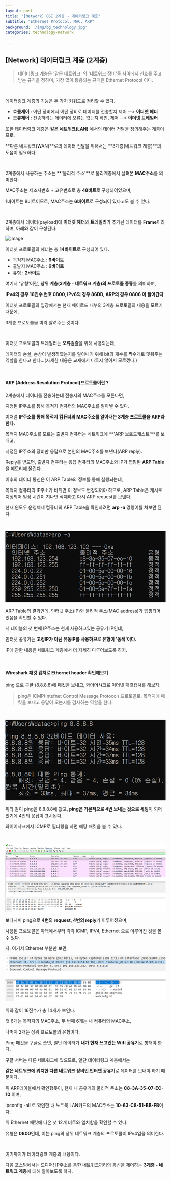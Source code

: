 ```yaml
---
layout: post
title: "[Network] OSI 2계층 - 데이터링크 계층"
subtitle: "Ethernet Protocol, MAC, ARP"
background: '/img/bg_technology.jpg'
categories: technology-network

---
```


## [Network] 데이터링크 계층 (2계층)

> 데이터링크 계층은 '같은 네트워크' 의 '네트워크 장비'들 사이에서 신호를 주고받는 규칙을 정하며, 가장 많이 통용되는 규칙은 Ethernet Protocol 이다.

<br>

데이터링크 계층의 기능은 두 가지 키워드로 정리할 수 있다.

- **흐름제어** : 어떤 장비에서 어떤 장비로 데이터를 전송할지 제어 --> **이더넷 헤더**
- **오류제어** : 전송하려는 데이터에 오류는 없는지 확인, 제어 --> **이더넷 트레일러**

또한 데이터링크 계층은 **같은 네트워크(LAN)** 에서의 데이터 전달을 정의해주는 계층이므로,

**다른 네트워크(WAN)**로의 데이터 전달을 위해서는 **3계층(네트워크 계층)**의 도움이 필요하다.

<br>

2계층에서 사용하는 주소는 **'물리적 주소'**로 물리계층에서 살펴본 **MAC주소**를 의미한다.

MAC주소는 제조사번호 + 고유번호로 총 **48비트**로 구성되어있으며, 

1바이트는 8비트이므로, MAC주소는 **6바이트**로 구성되어 있다고도 볼 수 있다.

<br>

2계층에서 데이터(payload)에 **이더넷 헤더**와 **트레일러**가 추가된 데이터를 **Frame**이라 하며, 아래와 같이 구성된다.

![image](https://1.bp.blogspot.com/-KnkpRMiJ17Y/WBNl6umivlI/AAAAAAAABw0/kZUcs1_tEJ0XjvIOElJ-P9ypzuYJRa8aQCLcB/s640/header-trailer.png)

이더넷 프로토콜의 헤더는 총 **14바이트**로 구성되어 있다.

- 목적지 MAC주소 : **6바이트**
- 출발지 MAC주소 : **6바이트**
- 유형 : **2바이트**

여기서 '유형'이란, **상위 계층(3계층 - 네트워크 계층)의 프로토콜 종류**를 의미하며, 

**IPv4의 경우 16진수 번호 0800, IPv6의 경우 86DD, ARP의 경우 0806 이 들어간다**

이더넷 프로토콜의 입장에서는 현재 페이로드 내부의 3계층 프로토콜의 내용을 모르기 때문에,

3계층 프로토콜을 미리 알려주는 것이다.

<br>

이더넷 프로토콜의 트레일러는 **오류검출**을 위해 사용되는데, 

데이터의 손실, 손상이 발생하였는지를 알아내기 위해 bit의 개수를 짝수개로 맟춰주는 역할을 한다고 한다...(자세한 내용은 교재에서 다루지 않아서 모르겠다.)

<br>

#### ARP (Address Resolution Protocol)프로토콜이란 ? 

2계층에서 데이터를 전송하는데 전송지의 MAC주소를 모른다면, 

지정된 IP주소를 통해 목적지 컴퓨터의 MAC주소를 알아낼 수 있다. 

이처럼 **IP주소를 통해 목적지 컴퓨터의 MAC주소를 알아내는 3계층 프로토콜을 ARP라 한다.**

목적지 MAC주소를 모르는 출발지 컴퓨터는 네트워크에 **'ARP 브로드캐스트'**를 보내고, 

지정된 IP주소의 장비만 응답으로 본인의 MAC주소를 보낸다(ARP reply). 

Reply를 받으면, 출발지 컴퓨터는 응답 컴퓨터의 MAC주소와 IP가 맵핑된 **ARP Table**을 메모리에 올린다.

이후의 데이터 통신은 이 ARP Table의 정보를 통해 실행되는데,

목적지 컴퓨터의 IP주소가 바뀌면 이 정보도 변경되어야 하므로, ARP Table은 캐시로 지정되어 일정 시간이 지나면 삭제하고 다시 ARP request를 보낸다.

현재 윈도우 운영체제 컴퓨터의 ARP Table을 확인하려면 **arp -a** 명령어를 쳐보면 된다.

<br>

![image](https://github.com/Sol-cito/sol-cito.github.io/blob/master/img/posts/2021-02-09-Tech%20Blogging/ARP%20Table.png?raw=true)

ARP Table의 결과인데, 인터넷 주소(IP)와 물리적 주소(MAC address)가 맵핑되어 있음을 확인할 수 있다.

저 테이블의 첫 번째 IP주소는 현재 사용하고있는 공유기 IP인데, 

인터넷 공유기는 **고정IP가 아닌 유동IP를 사용하므로 유형이 '동적'이다.**

IP에 관한 내용은 네트워크 계층에서 더 자세히 다루어보도록 하자.

<br>

#### Wireshark 패킷 캡쳐로 Ethernet header 확인해보기

ping 으로 구글 (8.8.8.8)에 패킷을 보내고, 와이어샤크로 이더넷 패킷캡쳐를 해보자.

> ping은 ICMP(Intefnet Control Message Protocol) 프로토콜로, 목적지에 패킷을 보내고 응답이 오는지를 검사하는 역할을 한다.

<br>

![image](https://github.com/Sol-cito/sol-cito.github.io/blob/master/img/posts/2021-02-09-Tech%20Blogging/Ping%20cmd.png?raw=true)

위와 같이 ping을 8.8.8.8에 쐈고, **ping은 기본적으로 4번 보내는 것으로 세팅**이 되어있기에 4번의 응답이 표시된다.

와이어샤크에서 ICMP로 필터링을 하면 해당 패킷을 볼 수 있다.

<br>

![image](https://github.com/Sol-cito/sol-cito.github.io/blob/master/img/posts/2021-02-09-Tech%20Blogging/wireshark%20capture.png?raw=true)

보다시피 ping으로 **4번의 request, 4번의 reply**가 이루어졌으며,

사용된 프로토콜은 아래에서부터 각각 ICMP, IPV4, Ethernet 으로 이루어진 것을 볼 수 있다.

자, 여기서 Ethernet 부분만 보면,

![image](https://github.com/Sol-cito/sol-cito.github.io/blob/master/img/posts/2021-02-09-Tech%20Blogging/wireshark%20ethernet.png?raw=true)

위와 같이 16진수가 총 14개가 보인다.

첫 6개는 목적지의 MAC주소, 두 번째 6개는 내 컴퓨터의 MAC주소, 

나머지 2개는 상위 프로토콜의 유형이다.

Ping 패킷을 구글로 쏘면, 일단 데이터가 **내가 현재 쓰고있는 Wifi 공유기**로 향해야 한다.

구글 서버는 다른 네트워크에 있으므로, 일단 데이터링크 계층에서는 

**같은 네트워크에 위치한 다른 네트워크 장비인 인터넷 공유기**로 데이터를 보내야 하기 때문이다.

위 ARP테이블에서 확인했듯이, 현재 내 공유기의 물리적 주소는 **C8-3A-35-07-EC-10** 이며,

ipconfig -all 로 확인한 내 노트북 LAN카드의 MAC주소는 **10-63-C8-51-BB-FB**이다.

위 Ethernet 패킷에 나온 첫 12개 비트와 일치함을 확인할 수 있다.

유형은 **0800**인데, 이는 ping의 상위 네트워크 계층의 프로토콜이 IPv4임을 의미한다.

<br>

여기까지가 데이터링크 계층의 내용이다.

다음 포스팅에서는 드디어! IP주소를 통한 네트워크끼리의 통신을 제어하는 **3계층 - 네트워크 계층**에 대해 알아보도록 하자.